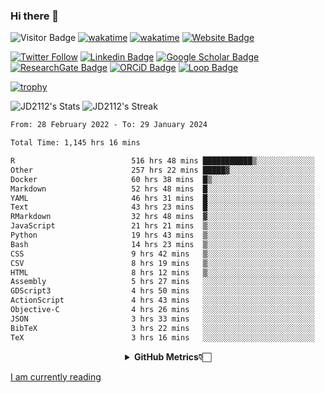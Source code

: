 ### Hi there 👋
![Visitor Badge](https://visitor-badge.laobi.icu/badge?page_id=JD2112.JD2112)
[![wakatime](https://github.com/JD2112/JD2112/actions/workflows/waka-readme.yml/badge.svg)](https://github.com/JD2112/JD2112/actions/workflows/waka-readme.yml)
[![wakatime](https://wakatime.com/badge/user/fe95275f-909a-4147-a45d-624981173898.svg)](https://wakatime.com/@fe95275f-909a-4147-a45d-624981173898)
[![Website Badge](https://img.shields.io/badge/website-informational?style=flat-square)](http://jyotirmoydas.netlify.app)

[![Twitter Follow](https://img.shields.io/twitter/follow/jyotirmoy21?style=social)](https://twitter.com/jyotirmoy21)
[![Linkedin Badge](https://img.shields.io/badge/-jyotirmoy-blue?style=plastic&logo=Linkedin&logoColor=white&link=https://www.linkedin.com/in/dasjyotirmoy/)](https://www.linkedin.com/in/dasjyotirmoy/)
[![Google Scholar Badge](https://img.shields.io/badge/-jyotirmoy-blue?style=plastic&logo=GoogleScholar&logoColor=white&link=https://scholar.google.se/citations?user=IMBYOv8AAAAJ&hl=en)](https://scholar.google.se/citations?user=IMBYOv8AAAAJ&hl=en)
[![ResearchGate Badge](https://img.shields.io/badge/-jyotirmoy-cyan?style=plastic&logo=ResearchGate&logoColor=white&link=https://www.researchgate.net/profile/Jyotirmoy-Das-3)](https://www.researchgate.net/profile/Jyotirmoy-Das-3)
[![ORCiD Badge](https://img.shields.io/badge/-jyotirmoy-green?style=plastic&logo=orcid&logoColor=white&link=https://orcid.org/0000-0002-5649-4658)](https://orcid.org/0000-0002-5649-4658)
[![Loop Badge](https://img.shields.io/badge/-jyotirmoy-orange?style=plastic&logo=Loop&logoColor=white&link=https://loop.frontiersin.org/people/1519976/overview)](https://loop.frontiersin.org/people/1519976/overview)

[![trophy](https://github-profile-trophy.vercel.app/?username=JD2112)](https://github.com/ryo-ma/github-profile-trophy)

<!--
**JD2112/JD2112** is a ✨ _special_ ✨ repository because its `README.md` (this file) appears on your GitHub profile.

Here are some ideas to get you started:

- 🔭 I’m currently working on ...
- 🌱 I’m currently learning ...
- 👯 I’m looking to collaborate on ...
- 🤔 I’m looking for help with ...
- 💬 Ask me about ...
- 📫 How to reach me: ...
- 😄 Pronouns: ...
- ⚡ Fun fact: ...
![JD2112's Top Languages](https://github-readme-stats.vercel.app/api/top-langs/?username=JD2112&theme=vue-dark&show_icons=true&hide_border=true&layout=compact)
-->
![JD2112's Stats](https://github-readme-stats.vercel.app/api?username=JD2112&theme=vue-dark&show_icons=true&hide_border=true&count_private=true)
![JD2112's Streak](https://github-readme-streak-stats.herokuapp.com/?user=JD2112&theme=vue-dark&hide_border=true)





<!--START_SECTION:waka-->

```txt
From: 28 February 2022 - To: 29 January 2024

Total Time: 1,145 hrs 16 mins

R                          516 hrs 48 mins ███████████▒░░░░░░░░░░░░░   45.13 %
Other                      257 hrs 22 mins █████▓░░░░░░░░░░░░░░░░░░░   22.47 %
Docker                     60 hrs 38 mins  █▒░░░░░░░░░░░░░░░░░░░░░░░   05.30 %
Markdown                   52 hrs 48 mins  █░░░░░░░░░░░░░░░░░░░░░░░░   04.61 %
YAML                       46 hrs 31 mins  █░░░░░░░░░░░░░░░░░░░░░░░░   04.06 %
Text                       43 hrs 23 mins  █░░░░░░░░░░░░░░░░░░░░░░░░   03.79 %
RMarkdown                  32 hrs 48 mins  ▓░░░░░░░░░░░░░░░░░░░░░░░░   02.86 %
JavaScript                 21 hrs 21 mins  ▒░░░░░░░░░░░░░░░░░░░░░░░░   01.87 %
Python                     19 hrs 43 mins  ▒░░░░░░░░░░░░░░░░░░░░░░░░   01.72 %
Bash                       14 hrs 23 mins  ▒░░░░░░░░░░░░░░░░░░░░░░░░   01.26 %
CSS                        9 hrs 42 mins   ▒░░░░░░░░░░░░░░░░░░░░░░░░   00.85 %
CSV                        8 hrs 19 mins   ▒░░░░░░░░░░░░░░░░░░░░░░░░   00.73 %
HTML                       8 hrs 12 mins   ▒░░░░░░░░░░░░░░░░░░░░░░░░   00.72 %
Assembly                   5 hrs 27 mins   ░░░░░░░░░░░░░░░░░░░░░░░░░   00.48 %
GDScript3                  4 hrs 50 mins   ░░░░░░░░░░░░░░░░░░░░░░░░░   00.42 %
ActionScript               4 hrs 43 mins   ░░░░░░░░░░░░░░░░░░░░░░░░░   00.41 %
Objective-C                4 hrs 26 mins   ░░░░░░░░░░░░░░░░░░░░░░░░░   00.39 %
JSON                       3 hrs 33 mins   ░░░░░░░░░░░░░░░░░░░░░░░░░   00.31 %
BibTeX                     3 hrs 22 mins   ░░░░░░░░░░░░░░░░░░░░░░░░░   00.30 %
TeX                        3 hrs 16 mins   ░░░░░░░░░░░░░░░░░░░░░░░░░   00.29 %
```

<!--END_SECTION:waka-->

<div align="center">
    <details>
        <summary><b>GitHub Metrics👇🏻</b></summary>
    <br>
        
[Get Details](https://metrics.lecoq.io/insights/JD2112)
    </details>
</div>

<a target="_blank" href="https://www.goodreads.com/user/show/21242415-jyotirmoy-das">I am currently reading</a>


